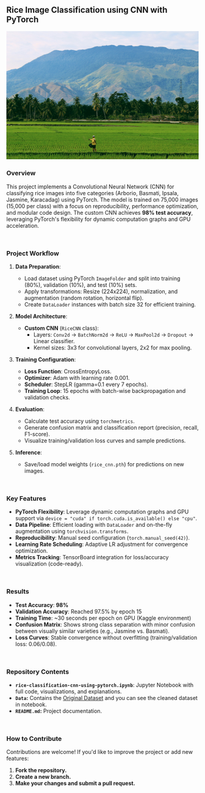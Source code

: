 ## Rice Image Classification using CNN with PyTorch
[![](Image.jpg)](https://unsplash.com/photos/person-farming-on-rice-field-a7n65pmnJ4Q)

### Overview
This project implements a Convolutional Neural Network (CNN) for classifying rice images into five categories (Arborio, Basmati, Ipsala, Jasmine, Karacadag) using PyTorch. The model is trained on 75,000 images (15,000 per class) with a focus on reproducibility, performance optimization, and modular code design. The custom CNN achieves **98% test accuracy**, leveraging PyTorch's flexibility for dynamic computation graphs and GPU acceleration.

<br>

### Project Workflow
1. **Data Preparation**:
   - Load dataset using PyTorch `ImageFolder` and split into training (80%), validation (10%), and test (10%) sets.
   - Apply transformations: Resize (224x224), normalization, and augmentation (random rotation, horizontal flip).
   - Create `DataLoader` instances with batch size 32 for efficient training.

2. **Model Architecture**:
   - **Custom CNN** (`RiceCNN` class):
     - Layers: `Conv2d` → `BatchNorm2d` → `ReLU` → `MaxPool2d` → `Dropout` → Linear classifier.
     - Kernel sizes: 3x3 for convolutional layers, 2x2 for max pooling.

3. **Training Configuration**:
   - **Loss Function**: CrossEntropyLoss.
   - **Optimizer**: Adam with learning rate 0.001.
   - **Scheduler**: StepLR (gamma=0.1 every 7 epochs).
   - **Training Loop**: 15 epochs with batch-wise backpropagation and validation checks.

4. **Evaluation**:
   - Calculate test accuracy using `torchmetrics`.
   - Generate confusion matrix and classification report (precision, recall, F1-score).
   - Visualize training/validation loss curves and sample predictions.

5. **Inference**:
   - Save/load model weights (`rice_cnn.pth`) for predictions on new images.

<br>

### Key Features
- **PyTorch Flexibility**: Leverage dynamic computation graphs and GPU support via `device = "cuda" if torch.cuda.is_available() else "cpu"`.
- **Data Pipeline**: Efficient loading with `DataLoader` and on-the-fly augmentation using `torchvision.transforms`.
- **Reproducibility**: Manual seed configuration (`torch.manual_seed(42)`).
- **Learning Rate Scheduling**: Adaptive LR adjustment for convergence optimization.
- **Metrics Tracking**: TensorBoard integration for loss/accuracy visualization (code-ready).

<br>

### Results
- **Test Accuracy**: **98%**  
- **Validation Accuracy**: Reached 97.5% by epoch 15  
- **Training Time**: ~30 seconds per epoch on GPU (Kaggle environment)  
- **Confusion Matrix**: Shows strong class separation with minor confusion between visually similar varieties (e.g., Jasmine vs. Basmati).  
- **Loss Curves**: Stable convergence without overfitting (training/validation loss: 0.06/0.08).

<br>

### Repository Contents
- **`rice-classification-cnn-using-pytorch.ipynb`**: Jupyter Notebook with full code, visualizations, and explanations.
- **`Data`:** Contains the [Original Dataset](https://www.kaggle.com/datasets/muratkokludataset/rice-image-dataset/data) and you can see the cleaned dataset in notebook.
- **`README.md`:** Project documentation.

<br>

### How to Contribute
Contributions are welcome! If you'd like to improve the project or add new features:

1. **Fork the repository.**
2. **Create a new branch.**
3. **Make your changes and submit a pull request.**
